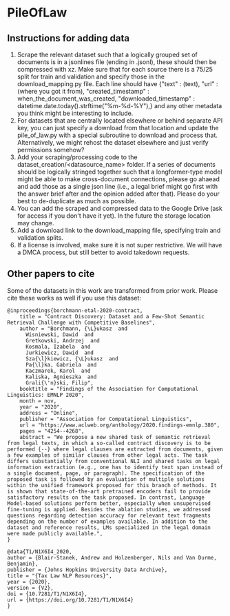 # PileOfLaw

## Instructions for adding data

1. Scrape the relevant dataset such that a logically grouped set of documents is in a jsonlines file (ending in .jsonl), these should then be compressed with xz. Make sure that for each source there is a 75/25 split for train and validation and specify those in the download_mapping.py file. Each line should have {"text" : (text), "url" : (where you got it from), "created_timestamp" : when_the_document_was_created, "downloaded_timestamp" : datetime.date.today().strftime("%m-%d-%Y"),} and any other metadata you think might be interesting to include.
2. For datasets that are centrally located elsewhere or behind separate API key, you can just specify a download from that location and update the pile_of_law.py with a special subroutine to download and process that. Alternatively, we might rehost the dataset elsewhere and just verify permissions somehow?
3. Add your scraping/processing code to the dataset_creation/<datasource_name> folder. If a series of documents should be logically stringed together such that a longformer-type model might be able to make cross-document connections, please go ahaead and add those as a single json line (i.e., a legal brief might go first with the answer brief after and the opinion added after that). Please do your best to de-duplicate as much as possible. 
4. You can add the scraped and compressed data to the Google Drive (ask for access if you don't have it yet). In the future the storage location may change.
5. Add a download link to the download_mapping file, specifying train and validation splits.
6. If a license is involved, make sure it is not super restrictive. We will have a DMCA process, but still better to avoid takedown requests.

## Other papers to cite

Some of the datasets in this work are transformed from prior work. Please cite these works as well if you use this dataset:

```
@inproceedings{borchmann-etal-2020-contract,
    title = "Contract Discovery: Dataset and a Few-Shot Semantic Retrieval Challenge with Competitive Baselines",
    author = "Borchmann, {\L}ukasz  and
      Wisniewski, Dawid  and
      Gretkowski, Andrzej  and
      Kosmala, Izabela  and
      Jurkiewicz, Dawid  and
      Sza{\l}kiewicz, {\L}ukasz  and
      Pa{\l}ka, Gabriela  and
      Kaczmarek, Karol  and
      Kaliska, Agnieszka  and
      Grali{\'n}ski, Filip",
    booktitle = "Findings of the Association for Computational Linguistics: EMNLP 2020",
    month = nov,
    year = "2020",
    address = "Online",
    publisher = "Association for Computational Linguistics",
    url = "https://www.aclweb.org/anthology/2020.findings-emnlp.380",
    pages = "4254--4268",
    abstract = "We propose a new shared task of semantic retrieval from legal texts, in which a so-called contract discovery is to be performed {--} where legal clauses are extracted from documents, given a few examples of similar clauses from other legal acts. The task differs substantially from conventional NLI and shared tasks on legal information extraction (e.g., one has to identify text span instead of a single document, page, or paragraph). The specification of the proposed task is followed by an evaluation of multiple solutions within the unified framework proposed for this branch of methods. It is shown that state-of-the-art pretrained encoders fail to provide satisfactory results on the task proposed. In contrast, Language Model-based solutions perform better, especially when unsupervised fine-tuning is applied. Besides the ablation studies, we addressed questions regarding detection accuracy for relevant text fragments depending on the number of examples available. In addition to the dataset and reference results, LMs specialized in the legal domain were made publicly available.",
}

@data{T1/N1X6I4_2020,
author = {Blair-Stanek, Andrew and Holzenberger, Nils and Van Durme, Benjamin},
publisher = {Johns Hopkins University Data Archive},
title = "{Tax Law NLP Resources}",
year = {2020},
version = {V2},
doi = {10.7281/T1/N1X6I4},
url = {https://doi.org/10.7281/T1/N1X6I4}
}


```
